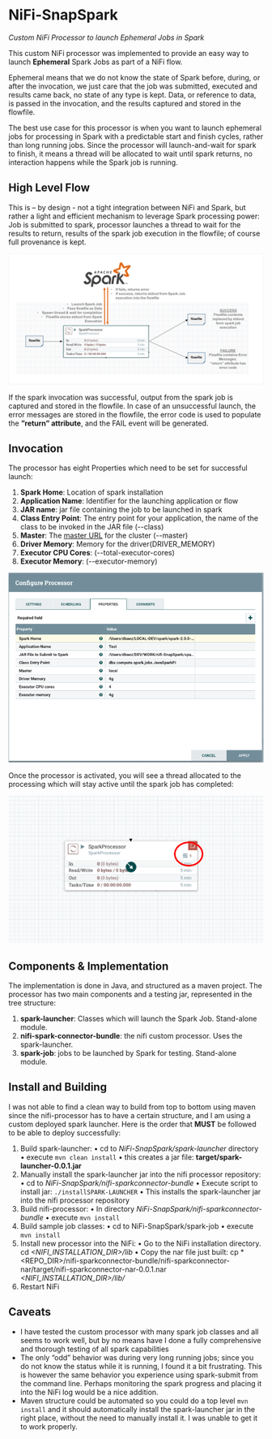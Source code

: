 # NiFi-SnapSpark
*Custom NiFi Processor to launch Ephemeral Jobs in Spark*

This custom NiFi processor was implemented to provide an easy way to launch **Ephemeral** Spark Jobs as part of a NiFi flow. 

Ephemeral means that we do not know the state of Spark before, during, or after the invocation, we just care that the job was submitted, executed and results came back, no state of any type is kept.  Data, or reference to data, is passed in the invocation, and the results captured and stored in the flowfile. 

The best use case for this processor is when you want to launch ephemeral jobs for processing in Spark with a predictable start and finish cycles, rather than long running jobs. Since the processor will launch-and-wait for spark to finish, it means a thread will be allocated to wait until spark returns, no interaction happens while the Spark job is running. 

## High Level Flow

This is – by design - not a tight integration between NiFi and Spark, but rather a light and efficient mechanism to leverage Spark processing power:  Job is submitted to spark, processor launches a thread to wait for the results to return, results of the spark job execution in the flowfile; of course full provenance is kept. 

![nifi-spark flow](images/nifi-spark-flow.png)

If the spark invocation was successful, output from the spark job is captured and stored in the flowfile. In case of an unsuccessful launch, the error messages are stored in the flowfile, the error code is used to populate the **”return” attribute**, and the FAIL event will be generated.

## Invocation

The processor has eight Properties which need to be set for successful launch:

1.	**Spark Home**: Location of spark installation
2.	**Application Name**: Identifier for the launching application or flow
3.	**JAR name**: jar file containing the job to be launched in spark
4.	**Class Entry Point**: The entry point for your application, the name of the class to be invoked in the JAR file (--class)
5.	**Master**: The [master URL]( http://spark.apache.org/docs/latest/submitting-applications.html#master-urls) for the cluster (--master)
6.	**Driver Memory**:  Memory for the driver(DRIVER_MEMORY)
7.	**Executor CPU Cores**: (--total-executor-cores)
8.	**Executor Memory**: (--executor-memory)

![nifi-spark flow](images/SparkProcessor-Properties.png)

Once the processor is activated, you will see a thread allocated to the processing which will stay active until the spark job has completed:

![nifi-spark flow](images/nifi-processor-laumched.png)

## Components & Implementation

The implementation is done in Java, and structured as a maven project. The processor has two main components and a testing jar, represented in the tree structure:

1. **spark-launcher**: Classes which will launch the Spark Job. Stand-alone module.
2. **nifi-spark-connector-bundle**: the nifi custom processor. Uses the spark-launcher.
3. **spark-job**: jobs to be launched by Spark for testing. Stand-alone module.


## Install and Building

I was not able to find a clean way to build from top to bottom using maven since the nifi-processor has to have a certain structure, and I am using a custom deployed spark launcher. Here is the order that **MUST** be followed to be able to deploy successfully:

1.	Build spark-launcher: 
•	cd to *NiFi-SnapSpark/spark-launcher* directory
•	execute `mvn clean install`
•	this creates a jar file: **target/spark-launcher-0.0.1.jar**
2.	Manually install the spark-launcher jar into the nifi processor repository:
•	cd to *NiFi-SnapSpark/nifi-sparkconnector-bundle*
•	Execute script to install jar: `./installSPARK-LAUNCHER`
•	This installs the spark-launcher jar into the nifi processor repository
3.	Build nifi-processor:
•	In directory *NiFi-SnapSpark/nifi-sparkconnector-bundle*
•	execute `mvn install`
4.	Build sample job classes:
•	cd to NiFi-SnapSpark/spark-job
•	execute `mvn install`
5.	Install new processor into the NiFi:
•	Go to the NiFi installation directory. cd *<NIFI_INSTALLATION_DIR>/lib*
•	Copy the nar file just built: cp *<REPO_DIR>/nifi-sparkconnector-bundle/nifi-sparkconnector-nar/target/nifi-sparkconnector-nar-0.0.1.nar *<NIFI_INSTALLATION_DIR>/lib/*
6.	Restart NiFi

## Caveats

*	I have tested the custom processor with many spark job classes and all seems to work well, but by no means have I done a fully comprehensive and thorough testing of all spark capabilities
*	The only “odd” behavior was during very long running jobs; since you do not know the status while it is running, I found it a bit frustrating. This is however the same behavior you experience using spark-submit from the command line. Perhaps monitoring the spark progress and placing it into the NiFi log would be a nice addition. 
*	Maven structure could be automated so you could do a top level `mvn install` and it should automatically install the spark-launcher jar in the right place, without the need to manually install it. I was unable to get it to work properly.









